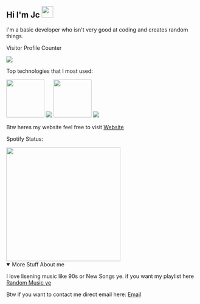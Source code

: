 ## Hi I'm Jc <img src='https://user-images.githubusercontent.com/1303154/88677602-1635ba80-d120-11ea-84d8-d263ba5fc3c0.gif' width="30">

<p>I'm a basic developer who isn't very good at coding and creates random things. </p>
<p>Visitor Profile Counter</p>
<img src='https://visitor-badge.glitch.me/badge?page_id=jcnooblol&left_color=blue&right_color=black;'>

<p>Top technologies that I most used:</p>
<img src='https://img.shields.io/badge/lua-%232C2D72.svg?style=for-the-badge&logo=lua&logoColor=white' width="100">
<img src='https://img.shields.io/badge/javascript-%23323330.svg?style=for-the-badge&logo=javascript&logoColor=%23F7DF1E' >
<img src='https://img.shields.io/badge/node.js-6DA55F?style=for-the-badge&logo=node.js&logoColor=white' width='100'> 
<img src='https://img.shields.io/badge/html5-%23E34F26.svg?style=for-the-badge&logo=html5&logoColor=white'>
<p> Btw heres my website feel free to visit <a href='https://jcnooblol.github.io/'>Website</a>
<p>Spotify Status:</p>
<img src='https://spotify-github-profile.vercel.app/api/view.svg?uid=odul82kwgnci0steg1h0nftsz&cover_image=true&theme=novatorem&show_offline=true&background_color=520000&bar_color=53b14f&bar_color_cover=true' width='300'></img>
<details open>
<summary>More Stuff About me</summary>
<p> I love lisening music like 90s or New Songs ye. if you want my playlist here <a href='https://open.spotify.com/playlist/0hSVWtdDUW65KXFSezagyl?si=cb73510f121e453c'>Random Music ye</a>
<p>Btw if you want to contact me direct email here:
<a href="mailto:okishitmyselfxd@gmail.com">Email</a>
</details>

